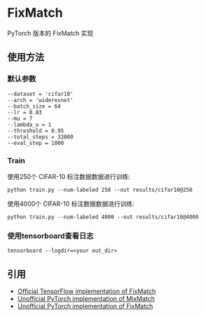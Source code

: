 # FixMatch
PyTorch 版本的 FixMatch 实现

## 使用方法

### 默认参数
```
--dataset = 'cifar10'
--arch = 'wideresnet'
--batch_size = 64
--lr = 0.03
--mu = 7
--lambda_u = 1
--threshold = 0.95
--total_steps = 32000
--eval_step = 1000
```
### Train
使用250个 CIFAR-10 标注数据数据进行训练:

```
python train.py --num-labeled 250 --out results/cifar10@250
```

使用4000个 CIFAR-10 标注数据数据进行训练:
```
python train.py --num-labeled 4000 --out results/cifar10@4000
```

### 使用tensorboard查看日志
```
tensorboard --logdir=<your out_dir>
```

## 引用
- [Official TensorFlow implementation of FixMatch](https://github.com/google-research/fixmatch)
- [Unofficial PyTorch implementation of MixMatch](https://github.com/YU1ut/MixMatch-pytorch)
- [Unofficial PyTorch implementation of FixMatch](https://github.com/ildoonet/pytorch-randaugment)